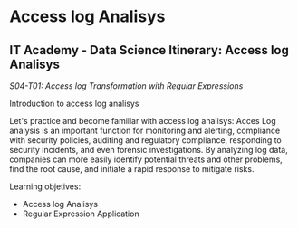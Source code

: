 # Access log Analisys
## IT Academy - Data Science Itinerary: Access log Analisys

*S04-T01: Access log Transformation with Regular Expressions*


Introduction to access log analisys

Let's practice and become familiar with access log analisys: Acces Log analysis is an important function for monitoring and alerting, compliance with security policies, auditing and regulatory compliance, responding to security incidents, and even forensic investigations. By analyzing log data, companies can more easily identify potential threats and other problems, find the root cause, and initiate a rapid response to mitigate risks.


Learning objetives:
+ Access log Analisys
+ Regular Expression Application
